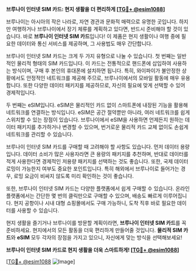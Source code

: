 **브루나이 인터넷 SIM 카드: 현지 생활을 더 편리하게 [[TG💪+ @esim1088](https://t.me/s/esim1088)]**

브루나이는 아시아의 작은 나라로, 자연 경관과 문화적 매력으로 유명한 곳입니다. 하지만 여행하거나 브루나이에서 장기 체류를 계획하고 있다면, 반드시 준비해야 할 것이 있습니다. 바로 **브루나이 인터넷 SIM 카드**입니다! 이 제품은 현지 생활이나 여행 중에 필요한 데이터와 통신 서비스를 제공하며, 그 사용법도 매우 간단합니다.

브루나이 인터넷 SIM 카드는 크게 두 가지 유형으로 나눌 수 있습니다. 첫 번째는 일반적인 물리적 형태의 SIM 카드입니다. 이 카드는 전통적으로 핸드폰에 삽입하여 사용하는 방식이며, 구매 후 본인의 휴대폰에 설치하면 됩니다. 특히, 와이파이가 불안정한 상황에서도 안정적인 네트워크를 제공해 주므로, 브루나이에서의 모바일 활동에 매우 유용합니다. 또한 다양한 데이터 패키지를 제공하므로, 자신의 필요에 맞게 선택할 수 있어 경제적입니다.

두 번째는 eSIM입니다. eSIM은 물리적인 카드 없이 스마트폰에 내장된 기능을 활용해 네트워크를 연결하는 방식입니다. eSIM은 공간 절약뿐만 아니라, 여러 네트워크를 쉽게 스위치할 수 있는 장점이 있습니다. 브루나이에서 eSIM을 사용하면 언제든지 원하는 데이터 패키지를 추가하거나 변경할 수 있으며, 번거로운 물리적 카드 교체 없이도 손쉽게 네트워크를 관리할 수 있습니다.

브루나이 인터넷 SIM 카드를 구매할 때 고려해야 할 사항도 있습니다. 먼저 데이터 용량입니다. 데이터 소비가 많은 사용자라면 큰 용량의 패키지를 추천하며, 반대로 데이터를 적게 사용한다면 경제적인 저용량 패키지를 선택하는 것도 좋습니다. 또한, 국제 데이터 로밍이 가능한지 여부도 중요한 포인트입니다. 특히 해외에서 브루나이로 들어가는 경우, 로밍 요금이 비싸지 않도록 미리 확인하는 것이 좋습니다.

또한, 브루나이 인터넷 SIM 카드는 다양한 플랫폼에서 쉽게 구매할 수 있습니다. 온라인 플랫폼에서는 간단한 몇 번의 클릭만으로 구매할 수 있으며, 배송도 빠르게 이루어집니다. 현지 공항이나 시내 대형 쇼핑몰에서도 구매 가능하니, 도착 직후 바로 필요한 데이터를 사용할 수 있습니다.

현지 생활을 즐기거나 브루나이를 방문할 계획이라면, **브루나이 인터넷 SIM 카드**를 꼭 준비하세요. 현지에서의 모든 활동을 더욱 편리하게 만들어줄 것입니다. **물리적 SIM 카드**와 **eSIM** 모두 각자의 장점을 가지고 있으니, 자신에게 맞는 방식을 선택해보세요!

**브루나이 인터넷 SIM 카드로 현지 생활을 더욱 스마트하게! [[TG💪+ @esim1088](https://t.me/s/esim1088)]**

[[TG💪+ @esim1088](https://t.me/s/esim1088) ![Image](https://i.postimg.cc/Y0z9fWf4/image.png)]